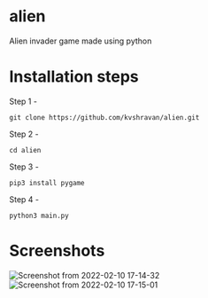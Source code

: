 # alien
Alien invader game made using python

# Installation steps
Step 1 -
```
git clone https://github.com/kvshravan/alien.git
```

Step 2 - 
```
cd alien
```
Step 3 - 
```
pip3 install pygame
```

Step 4 - 
```
python3 main.py
```
# Screenshots
![Screenshot from 2022-02-10 17-14-32](https://user-images.githubusercontent.com/39955163/153402531-0009223f-02cb-4b4f-aac5-90a01e6c0a80.png)
![Screenshot from 2022-02-10 17-15-01](https://user-images.githubusercontent.com/39955163/153402536-2a49d066-2b65-46ef-a8b0-1f293f61a4ad.png)
